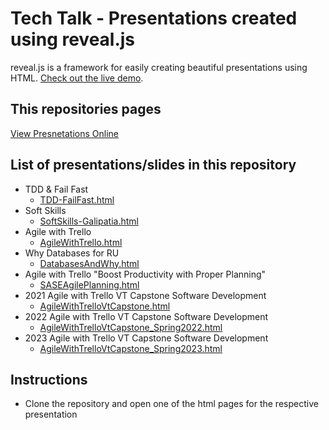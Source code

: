 # Tech Talk - Presentations created using reveal.js 

reveal.js is a framework for easily creating beautiful presentations using HTML. [Check out the live demo](http://lab.hakim.se/reveal-js/).

## This repositories pages 

[View Presnetations Online](https://atuggle.github.io/revealjs-Presentations/)

## List of presentations/slides in this repository
* TDD & Fail Fast
    * [TDD-FailFast.html](./TDD-FailFast.html)
* Soft Skills
    * [SoftSkills-Galipatia.html](./SoftSkills-Galipatia.html)
* Agile with Trello
    * [AgileWithTrello.html](./AgileWithTrello.html)
* Why Databases for RU
    * [DatabasesAndWhy.html](./DatabasesAndWhy.html)
* Agile with Trello "Boost Productivity with Proper Planning"  
    * [SASEAgilePlanning.html](./SASEAgilePlanning.html)
* 2021 Agile with Trello VT Capstone Software Development
    * [AgileWithTrelloVtCapstone.html](./AgileWithTrelloVtCapstone.html)
* 2022 Agile with Trello VT Capstone Software Development
    * [AgileWithTrelloVtCapstone_Spring2022.html](./AgileWithTrelloVtCapstone_Spring2022.html)
* 2023 Agile with Trello VT Capstone Software Development
    * [AgileWithTrelloVtCapstone_Spring2023.html](./AgileWithTrelloVtCapstone_Spring2023.html)
    

## Instructions
- Clone the repository and open one of the html pages for the respective presentation
